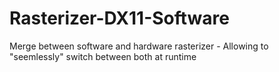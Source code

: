 # Rasterizer-DX11-Software
Merge between software and hardware rasterizer - Allowing to "seemlessly" switch between both at runtime
